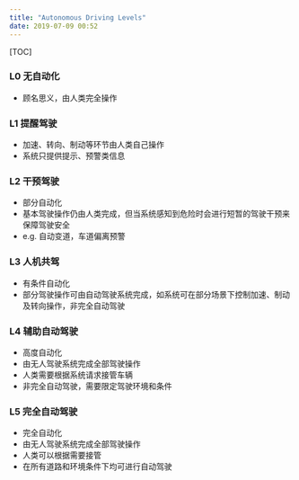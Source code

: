 ```yaml
---
title: "Autonomous Driving Levels"
date: 2019-07-09 00:52
---
```


[TOC]

### L0 无自动化

- 顾名思义，由人类完全操作

### L1 提醒驾驶

- 加速、转向、制动等环节由人类自己操作
- 系统只提供提示、预警类信息

### L2 干预驾驶

- 部分自动化
- 基本驾驶操作仍由人类完成，但当系统感知到危险时会进行短暂的驾驶干预来保障驾驶安全
- e.g. 自动变道，车道偏离预警

### L3 人机共驾

- 有条件自动化
- 部分驾驶操作可由自动驾驶系统完成，如系统可在部分场景下控制加速、制动及转向操作，非完全自动驾驶

### L4 辅助自动驾驶

- 高度自动化
- 由无人驾驶系统完成全部驾驶操作
- 人类需要根据系统请求接管车辆
- 非完全自动驾驶，需要限定驾驶环境和条件

### L5 完全自动驾驶

- 完全自动化
- 由无人驾驶系统完成全部驾驶操作
- 人类可以根据需要接管
- 在所有道路和环境条件下均可进行自动驾驶
